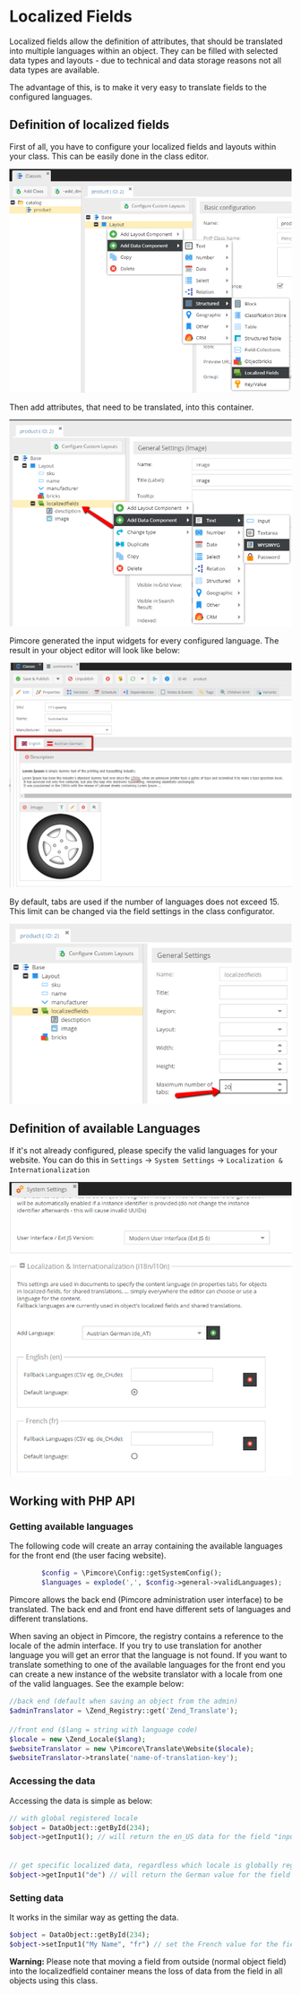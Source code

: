 # Localized Fields

Localized fields allow the definition of attributes, that should be translated into multiple languages within an object. 
They can be filled with selected data types and layouts - due to technical and data storage reasons not all data types are
available. 

The advantage of this, is to make it very easy to translate fields to the configured languages.

## Definition of localized fields

First of all, you have to configure your localized fields and layouts within your class. This can be easily done in 
the class editor.

![Add localized fields to a class](../../../img/Objects_LocalizedFields_add_data_component.png)

Then add attributes, that need to be translated, into this container. 

![Add data component to localized fields](../../../img/Objects_LocalizedFields_add_inputs_to_lf.png)

Pimcore generated the input widgets for every configured language. 
The result in your object editor will look like below:

![Localized page preview](../../../img/Objects_LocalizedFields_page_preview.png)

By default, tabs are used if the number of languages does not exceed 15. 
This limit can be changed via the field settings in the class configurator.

![Change tabs limit in Localized Fields](../../../img/Objects_LocalizedFields_change_tabs_limit.png)

## Definition of available Languages
If it's not already configured, please specify the valid languages for your website. 
You can do this in `Settings` -> `System Settings` -> `Localization & Internationalization`

![Add languages](../../../img/Objects_LocalizedFields_add_language.png)


## Working with PHP API

### Getting available languages ###

The following code will create an array containing the available languages for the front end (the user facing website). 

```php
		$config = \Pimcore\Config::getSystemConfig();
		$languages = explode(',', $config->general->validLanguages);
```

Pimcore allows the back end (Pimcore administration user interface) to be translated. The back end and front end have different sets of languages and different translations.

When saving an object in Pimcore, the registry contains a reference to the locale of the admin interface. If you try to use  translation for another language you will get an error that the language is not found. If you want to translate something to one of the available languages for the front end you can create a new instance of the website translator with a locale from one of the valid languages. See the example below:

```php
//back end (default when saving an object from the admin)
$adminTranslator = \Zend_Registry::get('Zend_Translate');

//front end ($lang = string with language code)
$locale = new \Zend_Locale($lang);
$websiteTranslator = new \Pimcore\Translate\Website($locale);
$websiteTranslator->translate('name-of-translation-key');
```

### Accessing the data

Accessing the data is simple as below:

```php
// with global registered locale
$object = DataObject::getById(234);
$object->getInput1(); // will return the en_US data for the field "input1"
 
 
// get specific localized data, regardless which locale is globally registered
$object->getInput1("de") // will return the German value for the field "input1"
```

### Setting data

It works in the similar way as getting the data.

```php
$object = DataObject::getById(234);
$object->setInput1("My Name", "fr") // set the French value for the field "input1"
```

**Warning:** Please note that moving a field from outside (normal object field) into the localizedfield container means 
the loss of data from the field in all objects using this class.
